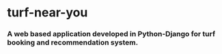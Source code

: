 # turf-near-you
 
### A web based application developed in Python-Django for turf booking and recommendation system.
